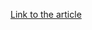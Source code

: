 [Link to the article](https://www.zscaler.com/blogs/security-research/dodgebox-deep-dive-updated-arsenal-apt41-part-1)
